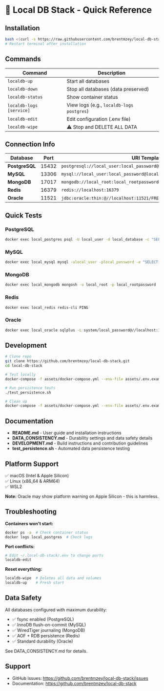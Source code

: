 # 🚀 Local DB Stack - Quick Reference

## Installation

```bash
bash <(curl -s https://raw.githubusercontent.com/brentmzey/local-db-stack/main/install.sh)
# Restart terminal after installation
```

## Commands

| Command | Description |
|---------|-------------|
| `localdb-up` | Start all databases |
| `localdb-down` | Stop all databases (data preserved) |
| `localdb-status` | Show container status |
| `localdb-logs [service]` | View logs (e.g., `localdb-logs postgres`) |
| `localdb-edit` | Edit configuration (.env file) |
| `localdb-wipe` | ⚠️ Stop and DELETE ALL DATA |

## Connection Info

| Database | Port | URI Template |
|----------|------|--------------|
| **PostgreSQL** | 15432 | `postgresql://local_user:local_password@localhost:15432/local_database` |
| **MySQL** | 13306 | `mysql://local_user:local_password@localhost:13306/local_database` |
| **MongoDB** | 17017 | `mongodb://local_root:local_rootpassword@localhost:17017/` |
| **Redis** | 16379 | `redis://localhost:16379` |
| **Oracle** | 11521 | `jdbc:oracle:thin:@//localhost:11521/FREEPDB1` (user: system) |

## Quick Tests

### PostgreSQL
```bash
docker exec local_postgres psql -U local_user -d local_database -c "SELECT version();"
```

### MySQL
```bash
docker exec local_mysql mysql -ulocal_user -plocal_password -e "SELECT VERSION();"
```

### MongoDB
```bash
docker exec local_mongodb mongosh -u local_root -p local_rootpassword --eval "db.version()"
```

### Redis
```bash
docker exec local_redis redis-cli PING
```

### Oracle
```bash
docker exec local_oracle sqlplus -L system/local_password@//localhost:1521/FREEPDB1 <<< "SELECT 'OK' FROM DUAL;"
```

## Development

```bash
# Clone repo
git clone https://github.com/brentmzey/local-db-stack.git
cd local-db-stack

# Test locally
docker-compose -f assets/docker-compose.yml --env-file assets/.env.example up -d

# Run persistence tests
./test_persistence.sh

# Clean up
docker-compose -f assets/docker-compose.yml --env-file assets/.env.example down -v
```

## Documentation

- **README.md** - User guide and installation instructions
- **DATA_CONSISTENCY.md** - Durability settings and data safety details
- **DEVELOPMENT.md** - Build instructions and contribution guidelines
- **test_persistence.sh** - Automated data persistence testing

## Platform Support

✅ macOS (Intel & Apple Silicon)  
✅ Linux (x86_64 & ARM64)  
✅ WSL2

**Note:** Oracle may show platform warning on Apple Silicon - this is harmless.

## Troubleshooting

**Containers won't start:**
```bash
docker ps -a  # Check container status
docker logs local_postgres  # Check logs
```

**Port conflicts:**
```bash
# Edit ~/.local-db-stack/.env to change ports
localdb-edit
```

**Reset everything:**
```bash
localdb-wipe  # Deletes all data and volumes
localdb-up    # Fresh start
```

## Data Safety

All databases configured with maximum durability:
- ✅ fsync enabled (PostgreSQL)
- ✅ InnoDB flush-on-commit (MySQL)
- ✅ WiredTiger journaling (MongoDB)
- ✅ AOF + RDB persistence (Redis)
- ✅ Standard durability (Oracle)

See DATA_CONSISTENCY.md for details.

## Support

- GitHub Issues: https://github.com/brentmzey/local-db-stack/issues
- Documentation: https://github.com/brentmzey/local-db-stack
